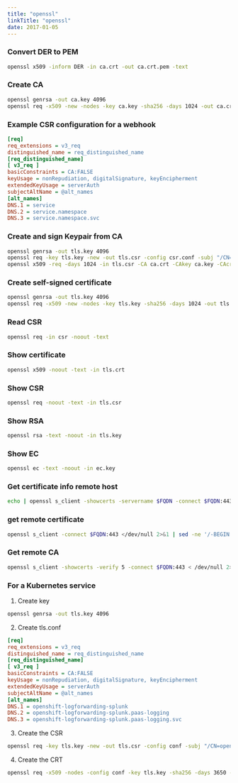 ```yaml
---
title: "openssl"
linkTitle: "openssl"
date: 2017-01-05
---
```



### Convert DER to PEM

```bash
openssl x509 -inform DER -in ca.crt -out ca.crt.pem -text
```


### Create CA

```bash
openssl genrsa -out ca.key 4096
openssl req -x509 -new -nodes -key ca.key -sha256 -days 1024 -out ca.crt
```

### Example CSR configuration for a webhook

```ini
[req]
req_extensions = v3_req
distinguished_name = req_distinguished_name
[req_distinguished_name]
[ v3_req ]
basicConstraints = CA:FALSE
keyUsage = nonRepudiation, digitalSignature, keyEncipherment
extendedKeyUsage = serverAuth
subjectAltName = @alt_names
[alt_names]
DNS.1 = service
DNS.2 = service.namespace
DNS.3 = service.namespace.svc
```

### Create and sign Keypair from CA

```bash
openssl genrsa -out tls.key 4096
openssl req -key tls.key -new -out tls.csr -config csr.conf -subj "/CN=service.namespace.svc"
openssl x509 -req -days 1024 -in tls.csr -CA ca.crt -CAkey ca.key -CAcreateserial -out tls.crt
```


### Create self-signed certificate

```bash
openssl genrsa -out tls.key 4096
openssl req -x509 -new -nodes -key tls.key -sha256 -days 1024 -out tls.crt
```


### Read CSR

```bash
openssl req -in csr -noout -text
```

### Show certificate

```bash
openssl x509 -noout -text -in tls.crt
```


### Show CSR

```bash
openssl req -noout -text -in tls.csr
```

### Show RSA

```bash
openssl rsa -text -noout -in tls.key
```

### Show EC

```bash
openssl ec -text -noout -in ec.key
```

### Get certificate info remote host

```bash
echo | openssl s_client -showcerts -servername $FQDN -connect $FQDN:443 2>/dev/null | openssl x509 -inform pem -noout -text
```


### get remote certificate

```bash
openssl s_client -connect $FQDN:443 </dev/null 2>&1 | sed -ne '/-BEGIN CERTIFICATE-/,/-END CERTIFICATE-/p'
```

### Get remote CA

```bash
openssl s_client -showcerts -verify 5 -connect $FQDN:443 < /dev/null 2>&1 | sed -ne '/-BEGIN CERTIFICATE-/,/-END CERTIFICATE-/p'
```

### For a Kubernetes service

1. Create key

```bash
openssl genrsa -out tls.key 4096
```

2. Create tls.conf

```ini
[req]
req_extensions = v3_req
distinguished_name = req_distinguished_name
[req_distinguished_name]
[ v3_req ]
basicConstraints = CA:FALSE
keyUsage = nonRepudiation, digitalSignature, keyEncipherment
extendedKeyUsage = serverAuth
subjectAltName = @alt_names
[alt_names]
DNS.1 = openshift-logforwarding-splunk
DNS.2 = openshift-logforwarding-splunk.paas-logging
DNS.3 = openshift-logforwarding-splunk.paas-logging.svc
```

3. Create the CSR

```bash
openssl req -key tls.key -new -out tls.csr -config conf -subj "/CN=openshift-logforwarding-splunk.paas-logging.svc"
```

4. Create the CRT

```bash
openssl req -x509 -nodes -config conf -key tls.key -sha256 -days 3650 -in tls.csr -out tls.crt -extensions v3_req -sha256
```
